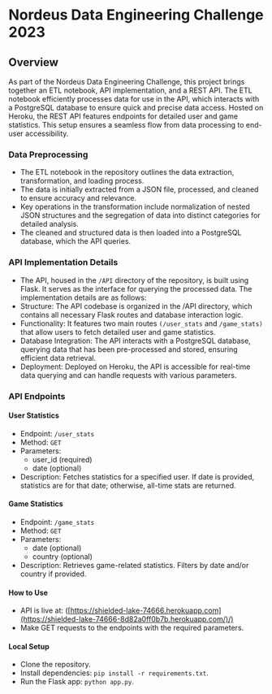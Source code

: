 # Nordeus Data Engineering Challenge 2023

## Overview

As part of the Nordeus Data Engineering Challenge, this project brings together an ETL notebook, API implementation, and a REST API. The ETL notebook efficiently processes data for use in the API, which interacts with a PostgreSQL database to ensure quick and precise data access. Hosted on Heroku, the REST API features endpoints for detailed user and game statistics. This setup ensures a seamless flow from data processing to end-user accessibility.

### Data Preprocessing

- The ETL notebook in the repository outlines the data extraction, transformation, and loading process.
- The data is initially extracted from a JSON file, processed, and cleaned to ensure accuracy and relevance.
- Key operations in the transformation include normalization of nested JSON structures and the segregation of data into distinct categories for detailed analysis.
- The cleaned and structured data is then loaded into a PostgreSQL database, which the API queries.

### API Implementation Details
- The API, housed in the `/API` directory of the repository, is built using Flask. It serves as the interface for querying the processed data. The implementation details are as follows:
- Structure: The API codebase is organized in the /API directory, which contains all necessary Flask routes and database interaction logic.
- Functionality: It features two main routes `(/user_stats` and `/game_stats)` that allow users to fetch detailed user and game statistics.
- Database Integration: The API interacts with a PostgreSQL database, querying data that has been pre-processed and stored, ensuring efficient data retrieval.
- Deployment: Deployed on Heroku, the API is accessible for real-time data querying and can handle requests with various parameters.

### API Endpoints

#### User Statistics
- Endpoint: `/user_stats`
- Method: `GET`
- Parameters:
  - user_id (required)
  - date (optional)
- Description: Fetches statistics for a specified user. If date is provided, statistics are for that date; otherwise, all-time stats are returned.


#### Game Statistics
- Endpoint: `/game_stats`
- Method: `GET`
- Parameters:
  - date (optional)
  - country (optional)
- Description: Retrieves game-related statistics. Filters by date and/or country if provided.

#### How to Use
- API is live at: ([https://shielded-lake-74666.herokuapp.com](https://shielded-lake-74666-8d82a0ff0b7b.herokuapp.com/)/)
- Make GET requests to the endpoints with the required parameters.

#### Local Setup
- Clone the repository.
- Install dependencies: `pip install -r requirements.txt`.
- Run the Flask app: `python app.py`.


